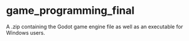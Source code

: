 # game_programming_final
A .zip containing the Godot game engine file as well as an executable for Windows users.
